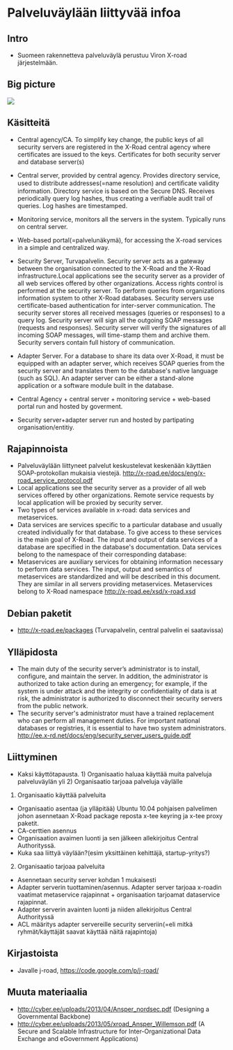 Palveluväylään liittyvää infoa
============

## Intro
- Suomeen rakennetteva palveluväylä perustuu Viron X-road järjestelmään.


## Big picture
![](https://raw.github.com/kakoni/palveluvayla/master/xroad.png)

## Käsitteitä
- Central agency/CA. To simplify key change, the public keys of all security 
servers are registered in the X-Road central agency where certificates are issued to the keys. Certificates for both security server and database server(s)
- Central server, provided by central agency. Provides directory service, used to distribute addresses(=name resolution) and certiﬁcate validity information. Directory service is based on the Secure DNS. Receives periodically query log hashes, thus creating a verifiable audit trail of queries. Log hashes are timestamped.
- Monitoring service, monitors all the servers in the system. Typically runs on central server.
- Web-based portal(=palvelunäkymä), for accessing the X-road services in a simple and centralized way.

- Security Server, Turvapalvelin.  Security server acts as
a gateway between the organisation connected to the X-Road and the X-Road
infrastructure.Local applications see the security server as a provider of all web services offered 
by other organizations. Access rights control is 
performed at the security server. To perform queries from organizations 
information system to other X-Road databases. Security servers use certificate-based authentication for inter-server communication. The security server stores all received messages (queries or responses) to a query log. Security server will sign all the outgoing SOAP messages (requests 
and responses). Security server will verify the signatures of all incoming SOAP 
messages, will time-stamp them and archive them. Security servers contain full history of communication.
- Adapter Server. For a database to share its data over X-Road, it must be equipped with an adapter server, which 
receives SOAP queries from the security server and translates them to the database's native 
language (such as SQL). An adapter server can be either a stand-alone application or a software 
module built in the database. 
- Central Agency + central server + monitoring service + web-based portal run and hosted by goverment.
- Security server+adapter server run and hosted by partipating organisation/entitiy.


## Rajapinnoista
- Palveluväylään liittyneet palvelut keskustelevat keskenään käyttäen SOAP-protokollan mukaisia viestejä. http://x-road.ee/docs/eng/x-road_service_protocol.pdf
- Local applications see the security server as a provider of all web services offered 
by other organizations. Remote service requests by local application will be proxied 
by security server.
- Two types of services available in x-road: data services and metaservices. 
- Data services are services specific to a particular database and usually created individually 
for that database. To give access to these services is the main goal of X-Road. The input 
and output of data services of a database are specified in the database's documentation. 
Data services belong to the namespace of their corresponding database: 
- Metaservices are auxiliary services for obtaining information necessary to perform data
services. The input, output and semantics of metaservices are standardized and will be 
described in this document. They are similar in all servers providing metaservices. 
Metaservices belong to X-Road namespace http://x-road.ee/xsd/x-road.xsd

## Debian paketit
- http://x-road.ee/packages (Turvapalvelin, central palvelin ei saatavissa)

## Ylläpidosta
- The main duty of the security server’s administrator is to install, configure, and maintain the 
server. In addition, the administrator is authorized to take action during an emergency; for 
example, if the system is under attack and the integrity or confidentiality of data is at risk, the 
administrator is authorized to disconnect their security servers from the public network. 
- The security server's administrator must have a trained replacement who can perform all 
management duties. For important national databases or registries, it is essential to have two 
system administrators.
http://ee.x-rd.net/docs/eng/security_server_users_guide.pdf


## Liittyminen
- Kaksi käyttötapausta. 1) Organisaatio haluaa käyttää muita palveluja palveluväylän yli 2) Organisaatio tarjoaa palveluja väylälle

1) Organisaatio käyttää palveluita
- Organisaatio asentaa (ja ylläpitää) Ubuntu 10.04 pohjaisen palvelimen johon asennetaan X-Road package reposta x-tee keyring ja x-tee proxy paketit. 
- CA-certtien asennus
- Organisaation avaimen luonti ja sen jälkeen allekirjoitus Central Authorityssä.
- Kuka saa liittyä väylään?(esim yksittäinen kehittäjä, startup-yritys?)

2) Organisaatio tarjoaa palveluita
- Asennetaan security server kohdan 1 mukaisesti
- Adapter serverin tuottaminen/asennus. Adapter server tarjoaa x-roadin vaatimat metaservice rajapinnat + organisaation tarjoamat dataservice rajapinnat.
- Adapter serverin avainten luonti ja niiden allekirjoitus Central Authorityssä
- ACL määritys adapter servereille security serveriin(=eli mitkä ryhmät/käyttäjät saavat käyttää näitä rajapintoja)



## Kirjastoista
- Javalle j-road, https://code.google.com/p/j-road/


## Muuta materiaalia
- http://cyber.ee/uploads/2013/04/Ansper_nordsec.pdf (Designing a Governmental Backbone)
- http://cyber.ee/uploads/2013/05/xroad_Ansper_Willemson.pdf (A Secure and Scalable Infrastructure for Inter-Organizational Data Exchange and eGovernment Applications)

